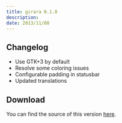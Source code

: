 ```yaml
---
title: girara 0.1.8
description:  
date: 2013/11/08
---
```


## Changelog

* Use GTK+3 by default
* Resolve some coloring issues
* Configurable padding in statusbar
* Updated translations

## Download
You can find the source of this version [here](/projects/girara/download/).
